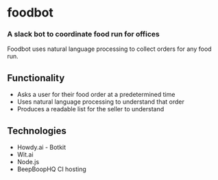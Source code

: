 # foodbot
### A slack bot to coordinate food run for offices

Foodbot uses natural language processing to collect orders for any food run.


## Functionality

- Asks a user for their food order at a predetermined time
- Uses natural language processing to understand that order
- Produces a readable list for the seller to understand

## Technologies
- Howdy.ai - Botkit
- Wit.ai
- Node.js
- BeepBoopHQ CI hosting